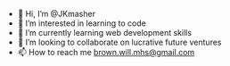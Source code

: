 - 👋 Hi, I’m @JKmasher
- 👀 I’m interested in learning to code
- 🌱 I’m currently learning web development skills
- 💞️ I’m looking to collaborate on lucrative future ventures
- 📫 How to reach me brown.will.mhs@gmail.com

<!---
JKmasher/JKmasher is a ✨ special ✨ repository because its `README.md` (this file) appears on your GitHub profile.
You can click the Preview link to take a look at your changes.
--->
